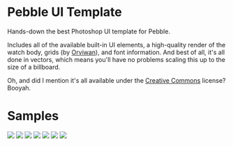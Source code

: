 # Pebble UI Template

Hands-down the best Photoshop UI template for Pebble.

Includes all of the available built-in UI elements, a high-quality render of the watch body, grids (by [Orviwan](http://forums.getpebble.com/profile/7316/orviwan)), and font information. And best of all, it's all done in vectors, which means you'll have no problems scaling this up to the size of a billboard.

Oh, and did I mention it's all available under the [Creative Commons](http://creativecommons.org/licenses/by-sa/4.0/deed.en_US) license? Booyah.

# Samples
![](http://wearewearable.com/template/new/Pebble-8.png)
![](http://wearewearable.com/template/new/Pebble-1.png)
![](http://wearewearable.com/template/new/Pebble-3.png)
![](http://wearewearable.com/template/new/Pebble-4.png)
![](http://wearewearable.com/template/new/Pebble-5.png)
![](http://wearewearable.com/template/new/Pebble-6.png)
![](http://wearewearable.com/template/new/Pebble-7.png)
